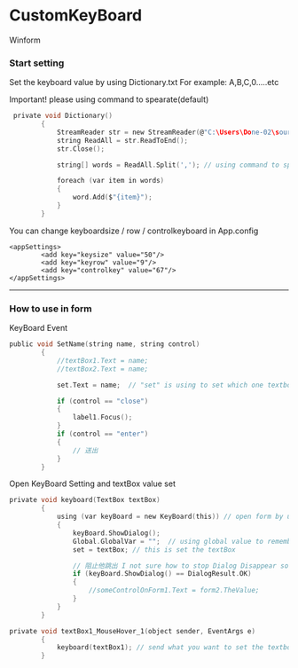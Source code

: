 # CustomKeyBoard
Winform

### Start setting ###
Set the keyboard value by using Dictionary.txt
For example:
A,B,C,0.....etc

Important!
please using command to spearate(default)

``` C sharp
 private void Dictionary()
        {
            StreamReader str = new StreamReader(@"C:\Users\Done-02\source\repos\WindowsFormsApp1\WindowsFormsApp1\Dictionary.txt"); // change your own location(where you put the dictionary.txt)
            string ReadAll = str.ReadToEnd();
            str.Close();

            string[] words = ReadAll.Split(','); // using command to spearate

            foreach (var item in words)
            {
                word.Add($"{item}");
            }
        }
```

You can change keyboardsize / row / controlkeyboard in App.config
``` 
<appSettings>
		<add key="keysize" value="50"/>
		<add key="keyrow" value="9"/>
		<add key="controlkey" value="67"/>
</appSettings>
```
--------------------------------------- 
### How to use in form ###

KeyBoard Event
``` C sharp
public void SetName(string name, string control)
        {
            //textBox1.Text = name;
            //textBox2.Text = name;

            set.Text = name;  // "set" is using to set which one textbox is focused.

            if (control == "close")
            {
                label1.Focus();
            }
            if (control == "enter")
            {
                // 送出
            }
        }
```
Open KeyBoard Setting and textBox value set 
``` C sharp
private void keyboard(TextBox textBox)
        {
            using (var keyBoard = new KeyBoard(this)) // open form by using then can avoid DI problem
            {
                keyBoard.ShowDialog();
                Global.GlobalVar = "";  // using global value to remember the keyboard send value
                set = textBox; // this is set the textBox

                // 阻止他跳出 I not sure how to stop Dialog Disappear so this magic way(not a good way)
                if (keyBoard.ShowDialog() == DialogResult.OK)
                {
                    //someControlOnForm1.Text = form2.TheValue;
                }
            }
        }
```

``` C sharp
private void textBox1_MouseHover_1(object sender, EventArgs e)
        {
            keyboard(textBox1); // send what you want to set the textbox
        }
```


